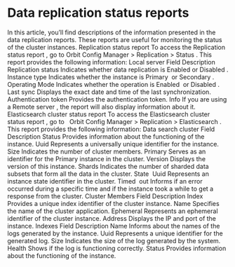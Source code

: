 # Data replication status reports 

In this article, you’ll find descriptions of the information presented in the data replication reports. These reports are useful for monitoring the status of the cluster instances.
Replication status report
To access the 
Replication status report
, go to 
Orbit Config Manager > Replication > Status
. This report provides the following information:
Local server
Field
Description
Replication status
Indicates whether data replication is 
Enabled
 or 
Disabled
.
Instance type
Indicates whether the instance is 
Primary 
or 
Secondary
.
Operating Mode
Indicates whether the operation is 
Enabled 
or 
Disabled
.
Last sync
Displays the exact date and time of the last synchronization.
Authentication token
Provides the authentication token.
Info
If you are using a 
Remote server
, the report will also display information about it.
Elasticsearch cluster status report
To access the 
Elasticsearch cluster status report
, go to  
Orbit Config Manager > Replication > Elasticsearch
. This report provides the following information:
Data search cluster
Field
Description
Status
Provides information about the functioning of the instance.
Uuid
Represents a universally unique identifier for the instance.
Size
Indicates the number of cluster members.
Primary
Serves as an identifier for the Primary instance in the cluster.
Version
Displays the version of this instance.
Shards
Indicates the number of sharded data subsets that form all the data in the cluster.
State 
Uuid
Represents an instance state identifier in the cluster.
Timed 
out
Informs if an error occurred during a specific time and if the instance took a while to get a response from the cluster.
Cluster Members
Field
Description
Index
Provides a unique index identifier of the cluster instance.
Name
Specifies the name of the cluster application.
Ephemeral
Represents an ephemeral identifier of the cluster instance.
Address
Displays the IP and port of the instance.
Indexes
Field
Description
Name
Informs about the names of the logs generated by the instance.
Uuid
Represents a unique identifier for the generated log.
Size
Indicates the size of the log generated by the system.
Health
Shows if the log is functioning correctly.
Status
Provides information about the functioning of the instance.